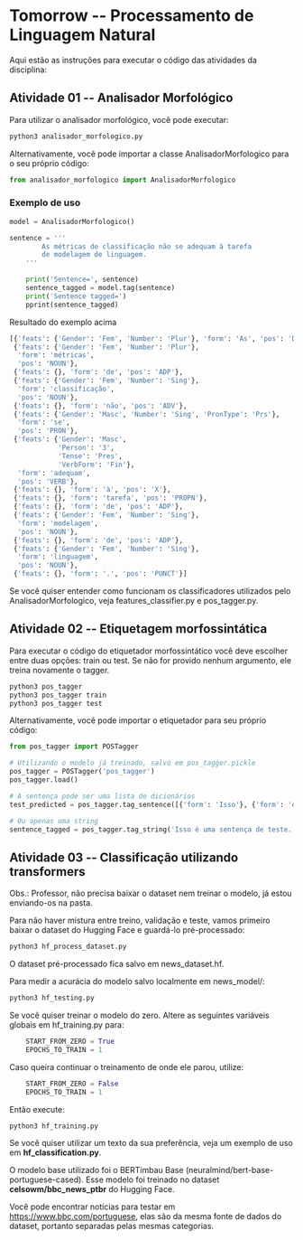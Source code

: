# Tomorrow -- Processamento de Linguagem Natural

Aqui estão as instruções para executar o código das atividades da disciplina:

## Atividade 01 -- Analisador Morfológico

Para utilizar o analisador morfológico, você pode executar:
```bash
python3 analisador_morfologico.py
```

Alternativamente, você pode importar a classe AnalisadorMorfologico para o seu próprio código:

```python
from analisador_morfologico import AnalisadorMorfologico
```

### Exemplo de uso
```python
model = AnalisadorMorfologico()

sentence = '''
        As métricas de classificação não se adequam à tarefa
        de modelagem de linguagem.
    '''

    print('Sentence=', sentence)
    sentence_tagged = model.tag(sentence)
    print('Sentence tagged=')
    pprint(sentence_tagged)
```
Resultado do exemplo acima

```python
[{'feats': {'Gender': 'Fem', 'Number': 'Plur'}, 'form': 'As', 'pos': 'DET'},
 {'feats': {'Gender': 'Fem', 'Number': 'Plur'},
  'form': 'métricas',
  'pos': 'NOUN'},
 {'feats': {}, 'form': 'de', 'pos': 'ADP'},
 {'feats': {'Gender': 'Fem', 'Number': 'Sing'},
  'form': 'classificação',
  'pos': 'NOUN'},
 {'feats': {}, 'form': 'não', 'pos': 'ADV'},
 {'feats': {'Gender': 'Masc', 'Number': 'Sing', 'PronType': 'Prs'},
  'form': 'se',
  'pos': 'PRON'},
 {'feats': {'Gender': 'Masc',
            'Person': '3',
            'Tense': 'Pres',
            'VerbForm': 'Fin'},
  'form': 'adequam',
  'pos': 'VERB'},
 {'feats': {}, 'form': 'à', 'pos': 'X'},
 {'feats': {}, 'form': 'tarefa', 'pos': 'PROPN'},
 {'feats': {}, 'form': 'de', 'pos': 'ADP'},
 {'feats': {'Gender': 'Fem', 'Number': 'Sing'},
  'form': 'modelagem',
  'pos': 'NOUN'},
 {'feats': {}, 'form': 'de', 'pos': 'ADP'},
 {'feats': {'Gender': 'Fem', 'Number': 'Sing'},
  'form': 'linguagem',
  'pos': 'NOUN'},
 {'feats': {}, 'form': '.', 'pos': 'PUNCT'}]
```

Se você quiser entender como funcionam os classificadores utilizados pelo AnalisadorMorfologico, veja features_classifier.py e pos_tagger.py.

## Atividade 02 -- Etiquetagem morfossintática

Para executar o código do etiquetador morfossintático você deve escolher entre duas opções: train ou test. Se não for provido nenhum argumento, ele
treina novamente o tagger.

```bash
python3 pos_tagger
python3 pos_tagger train
python3 pos_tagger test
```

Alternativamente, você pode importar o etiquetador para seu próprio código:

```python
from pos_tagger import POSTagger

# Utilizando o modelo já treinado, salvo em pos_tagger.pickle
pos_tagger = POSTagger('pos_tagger')
pos_tagger.load()

# A sentença pode ser uma lista de dicionários
test_predicted = pos_tagger.tag_sentence([{'form': 'Isso'}, {'form': 'é'}, {'form': 'legal'}, {'form': '.'}])

# Ou apenas uma string
sentence_tagged = pos_tagger.tag_string('Isso é uma sentença de teste.')
```

## Atividade 03 -- Classificação utilizando transformers

Obs.: Professor, não precisa baixar o dataset nem treinar o modelo, já estou enviando-os na pasta.

Para não haver mistura entre treino, validação e teste, vamos primeiro baixar o dataset do Hugging Face e guardá-lo pré-processado:
```bash
python3 hf_process_dataset.py
```

O dataset pré-processado fica salvo em news_dataset.hf.

Para medir a acurácia do modelo salvo localmente em news_model/:
```bash
python3 hf_testing.py
```

Se você quiser treinar o modelo do zero. Altere as seguintes variáveis globais em hf_training.py para:
```python
    START_FROM_ZERO = True
    EPOCHS_TO_TRAIN = 1
```

Caso queira continuar o treinamento de onde ele parou, utilize:
```python
    START_FROM_ZERO = False
    EPOCHS_TO_TRAIN = 1
```

Então execute:
```bash
python3 hf_training.py
```

Se você quiser utilizar um texto da sua preferência, veja um exemplo de uso em **hf_classification.py**.

O modelo base utilizado foi o BERTimbau Base (neuralmind/bert-base-portuguese-cased). Esse modelo foi treinado no dataset **celsowm/bbc_news_ptbr** do Hugging Face. 

Você pode encontrar notícias para testar em https://www.bbc.com/portuguese, elas são
da mesma fonte de dados do dataset, portanto separadas pelas mesmas categorias.

